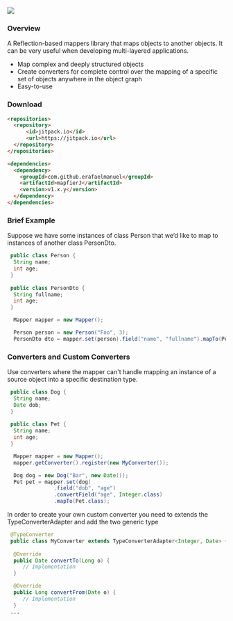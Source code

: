 [![](https://jitpack.io/v/erafaelmanuel/mapfierJ.svg)](https://jitpack.io/#erafaelmanuel/mapfierJ)

### Overview
A Reflection-based mappers library that maps objects to another objects. It can be very useful when developing multi-layered applications.
 
* Map complex and deeply structured objects
* Create converters for complete control over the mapping of a specific set of objects anywhere in the object graph
* Easy-to-use

### Download
```html
<repositories>
  <repository>
      <id>jitpack.io</id>
      <url>https://jitpack.io</url>
  </repository>
</repositories>
```

```html
<dependencies>
  <dependency>
    <groupId>com.github.erafaelmanuel</groupId>
    <artifactId>mapfierJ</artifactId>
    <version>v1.x.y</version>
  </dependency>
</dependencies>
```

### Brief Example
Suppose we have some instances of class Person that we’d like to map to instances of another class PersonDto.
```java
 public class Person {
  String name;
  int age;
 }
 
 public class PersonDto {
  String fullname;
  int age;
 }
```
```java
  Mapper mapper = new Mapper();
```
```java
  Person person = new Person("Foo", 3);
  PersonDto dto = mapper.set(person).field("name", "fullname").mapTo(PersonDto.class);
 ```
 ### Converters and Custom Converters
Use converters where the mapper can't handle mapping an instance of a source object into a specific destination type.
```java
 public class Dog {
  String name;
  Date dob;
 }
 
 public class Pet {
  String name;
  int age;
 }
```
```java
  Mapper mapper = new Mapper();
  mapper.getConverter().register(new MyConverter());
``` 
```java
  Dog dog = new Dog("Bar", new Date());
  Pet pet = mapper.set(dog)
               .field("dob", "age")
               .convertField("age", Integer.class)
               .mapTo(Pet.class);
 ```
In order to create your own custom converter you need to extends the TypeConverterAdapter and add the two generic type
```java
 @TypeConverter
 public class MyConverter extends TypeConverterAdapter<Integer, Date> {
 
  @Override
  public Date convertTo(Long o) {
     // Implementation
  }

  @Override
  public Long convertFrom(Date o) {
     // Implementation
  }
 ...
```
